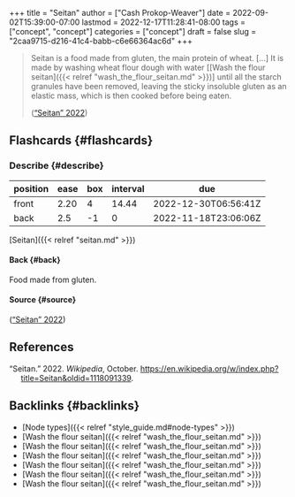 +++
title = "Seitan"
author = ["Cash Prokop-Weaver"]
date = 2022-09-02T15:39:00-07:00
lastmod = 2022-12-17T11:28:41-08:00
tags = ["concept", "concept"]
categories = ["concept"]
draft = false
slug = "2caa9715-d216-41c4-babb-c6e66364ac6d"
+++

> Seitan is a food made from gluten, the main protein of wheat. [...] It is made by washing wheat flour dough with water [[Wash the flour seitan]({{< relref "wash_the_flour_seitan.md" >}})] until all the starch granules have been removed, leaving the sticky insoluble gluten as an elastic mass, which is then cooked before being eaten.
>
> (<a href="#citeproc_bib_item_1">“Seitan” 2022</a>)


## Flashcards {#flashcards}


### Describe {#describe}

| position | ease | box | interval | due                  |
|----------|------|-----|----------|----------------------|
| front    | 2.20 | 4   | 14.44    | 2022-12-30T06:56:41Z |
| back     | 2.5  | -1  | 0        | 2022-11-18T23:06:06Z |

[Seitan]({{< relref "seitan.md" >}})


#### Back {#back}

Food made from gluten.


#### Source {#source}

(<a href="#citeproc_bib_item_1">“Seitan” 2022</a>)

## References

<style>.csl-entry{text-indent: -1.5em; margin-left: 1.5em;}</style><div class="csl-bib-body">
  <div class="csl-entry"><a id="citeproc_bib_item_1"></a>“Seitan.” 2022. <i>Wikipedia</i>, October. <a href="https://en.wikipedia.org/w/index.php?title=Seitan&oldid=1118091339">https://en.wikipedia.org/w/index.php?title=Seitan&#38;oldid=1118091339</a>.</div>
</div>


## Backlinks {#backlinks}

-   [Node types]({{< relref "style_guide.md#node-types" >}})
-   [Wash the flour seitan]({{< relref "wash_the_flour_seitan.md" >}})
-   [Wash the flour seitan]({{< relref "wash_the_flour_seitan.md" >}})
-   [Wash the flour seitan]({{< relref "wash_the_flour_seitan.md" >}})
-   [Wash the flour seitan]({{< relref "wash_the_flour_seitan.md" >}})
-   [Wash the flour seitan]({{< relref "wash_the_flour_seitan.md" >}})
-   [Wash the flour seitan]({{< relref "wash_the_flour_seitan.md" >}})
